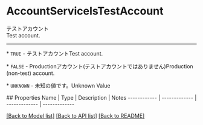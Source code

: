 # AccountServiceIsTestAccount

<div lang=\"ja\">テストアカウント</div> <div lang=\"en\">Test account.</div> <hr> <p>* <code>TRUE</code> - <span lang=\"ja\">テストアカウント</span><span lang=\"en\">Test account.</span></p> <p>* <code>FALSE</code> - <span lang=\"ja\">Productionアカウント(テストアカウントではありません)</span><span lang=\"en\">Production (non-test) account.</span></p> <p>* <code>UNKNOWN</code> - <span lang=\"ja\">未知の値です。</span><span lang=\"en\">Unknown Value</span></p> 
## Properties
Name | Type | Description | Notes
------------ | ------------- | ------------- | -------------

[[Back to Model list]](../README.md#documentation-for-models) [[Back to API list]](../README.md#documentation-for-api-endpoints) [[Back to README]](../README.md)


